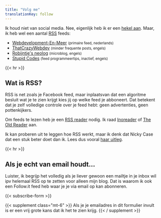 ```yaml
---
title: "Volg me"
translationKey: follow
---
```


Ik houd niet van social media. Nee, eigenlijk heb ik er een [hekel aan](https://blog.geheimesite.nl/2021/12/social-media-wat-moeten-we-er-mee-aan.html). Maar, ik heb wel een aantal [RSS](https://en.wikipedia.org/wiki/RSS) feeds:

-   [Webdevelopment-En-Meer](https://blog.geheimesite.nl/index.xml) <small>(primaire feed, nederlands)</small>
-   [ThatCrazyWebdev](https://blog.geheimesite.nl/en/index.xml) <small>(minder frequente posts, engels)</small>
-   [Robijntje's neolog](https://micro.geheimesite.nl/feed) <small>(microblog, engels)</small>
-   [Stupid Codes](https://blog.geheimesite.nl/stupid-codes/index.xml) <small>(feed programmeertips, inactief, engels)</small>

{{< hr >}}

## Wat is RSS?

RSS is net zoals je Facebook feed, maar inplaatsvan dat een algoritme besluit wat je te zien krijgt kies jij op welke feed je abboneert. Dat betekent dat je zelf volledige controle over je feed hebt: geen advertenties, geen pottenkijkers.

Om feeds te lezen heb je een [RSS reader](https://en.wikipedia.org/wiki/News_aggregator) nodig. Ik raad [Inoreader](https://inoreader.com) of [The Old Reader](https://theoldreader.com) aan.

Ik kan proberen uit te leggen hoe RSS werkt, maar ik denk dat Nicky Case dat een stuk beter doet dan ik. Lees dus vooral [haar uitleg](https://ncase.me/rss).

{{< hr >}}

## Als je **echt** van email houdt...

Luister, ik begrijp het volledig als je liever gewoon een mailtje in je inbox wil ipv helemaal RSS op te zetten voor alleen mijn blog. Dat is waarom ik ook een Follow.it feed heb waar je je via email op kan abonneren.

{{< subscribe-form >}}

{{< supplement class="mt-6" >}}
Als je je emailadres in dit formulier invult is er een vrij grote kans dat ik het te zien krijg.
{{< / supplement >}}
